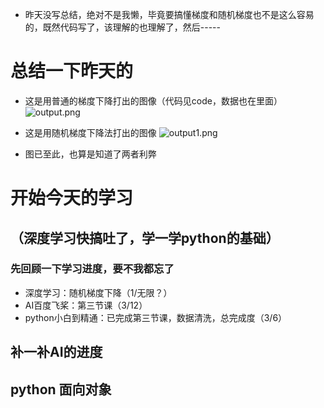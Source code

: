 * 昨天没写总结，绝对不是我懒，毕竟要搞懂梯度和随机梯度也不是这么容易的，既然代码写了，该理解的也理解了，然后-----
# 总结一下昨天的
* 这是用普通的梯度下降打出的图像（代码见code，数据也在里面）
![output.png](https://i.postimg.cc/t4BD2BVW/output.png)  
  
* 这是用随机梯度下降法打出的图像
![output1.png](https://i.postimg.cc/MGRMvTxH/output1.png)
* 图已至此，也算是知道了两者利弊
# 开始今天的学习
## （深度学习快搞吐了，学一学python的基础）
### 先回顾一下学习进度，要不我都忘了
* 深度学习：随机梯度下降（1/无限？）
* AI百度飞桨：第三节课（3/12）
* python小白到精通：已完成第三节课，数据清洗，总完成度（3/6）
## 补一补AI的进度
## python 面向对象
